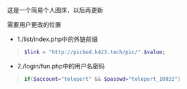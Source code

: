 这是一个简易个人图床，以后再更新

需要用户更改的位置

* 1./list/index.php中的外链前缀

>```php
>$link = "http://picbed.k423.tech/pic/".$value;
>```

* 2./login/fun.php中的用户名密码

>```php
>if($account="teleport" && $passwd="teleport_10032")
>```


